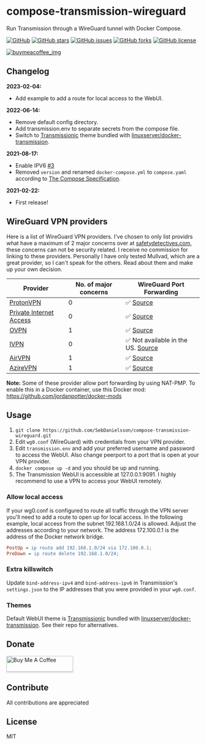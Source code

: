 # compose-transmission-wireguard

Run Transmission through a WireGuard tunnel with Docker Compose.

[![GitHub](https://img.shields.io/badge/github-blue?style=flat&color=grey&logo=GitHub)](https://github.com/SebDanielsson/compose-transmission-wireguard)
[![GitHub stars](https://img.shields.io/github/stars/SebDanielsson/compose-transmission-wireguard?style=flat&color=blue&logo=github)](https://github.com/SebDanielsson/compose-transmission-wireguard/stargazers)
[![GitHub issues](https://img.shields.io/github/issues/SebDanielsson/compose-transmission-wireguard?style=flat&color=blue&logo=github)](https://github.com/SebDanielsson/compose-transmission-wireguard/issues)
[![GitHub forks](https://img.shields.io/github/forks/SebDanielsson/compose-transmission-wireguard?style=flat&color=blue&logo=github)](https://github.com/SebDanielsson/compose-transmission-wireguard/network)
[![GitHub license](https://img.shields.io/github/license/SebDanielsson/compose-transmission-wireguard?style=flat&color=blue&logo=github)](https://github.com/SebDanielsson/compose-transmission-wireguard/blob/main/LICENSE)

[![buymeacoffee_img]][buymeacoffee_url]

[buymeacoffee_img]: https://img.shields.io/badge/donate-BuyMeACoffee-ffdd00?logo=buymeacoffee&style=flat
[buymeacoffee_url]: https://buymeacoffee.com/danielsson

## Changelog

**2023-02-04:**

* Add example to add a route for local access to the WebUI.

**2022-06-14:**

* Remove default config directory.
* Add transmission.env to separate secrets from the compose file.
* Switch to [Transmissionic](https://github.com/6c65726f79/Transmissionic) theme bundled with [linuxserver/docker-transmission](https://github.com/linuxserver/docker-transmission).

**2021-08-17:**

* Enable IPV6 [#3](https://github.com/SebDanielsson/compose-transmission-wireguard/pull/3)
* Removed `version` and renamed `docker-compose.yml` to `compose.yaml` according to [The Compose Specification](https://github.com/compose-spec/compose-spec/blob/master/spec.md#compose-file).

**2021-02-22:**

* First release!

## WireGuard VPN providers

Here is a list of WireGuard VPN providers. I've chosen to only list providrs what have a maximum of 2 major concerns over at [safetydetectives.com](http://safetydetectives.com/best-vpns/#simple), these concerns can not be security related. I receive no commission for linking to these providers. Personally I have only tested Mullvad, which are a great provider, so I can't speak for the others. Read about them and make up your own decision.

| Provider                            | No. of major concerns | WireGuard Port Forwarding |
| ----------------------------------- | --------------------- | ------------------------- |
| [ProtonVPN](https://protonvpn.com)  | 0                     | ✅ [Source](https://protonvpn.com/support/port-forwarding-manual-setup/) |
| [Private Internet Access](https://www.privateinternetaccess.com) | 0 | ✅ [Source](https://www.privateinternetaccess.com/helpdesk/kb/articles/manual-connection-and-port-forwarding-scripts) |
| [OVPN](https://ovpn.com)             | 1                     | ✅ [Source](https://www.ovpn.com/en/blog/vidarebefordra-portar-i-ovpn) |
| [IVPN](https://ivpn.net)             | 0                     | ✅ Not available in the US. [Source](https://www.ivpn.net/knowledgebase/general/how-do-i-activate-port-forwarding/) |
| [AirVPN]([https://azirevpn.com](https://airvpn.org))     | 1                     | ✅ [Source](https://www.reddit.com/r/VPNTorrents/comments/s9f36q/list_of_vpns_that_allow_portforwarding_2022/) |
| [AzireVPN](https://azirevpn.com)     | 1                     | ✅ [Source](https://www.reddit.com/r/VPNTorrents/comments/s9f36q/list_of_vpns_that_allow_portforwarding_2022/) |

**Note:** Some of these provider allow port forwarding by using NAT-PMP. To enable this in a Docker container, use this Docker mod:
https://github.com/jordanpotter/docker-mods

## Usage

1. `git clone https://github.com/SebDanielsson/compose-transmission-wireguard.git`
2. Edit `wg0.conf` (WireGuard) with credentials from your VPN provider.
3. Edit `transmission.env` and add your preferred username and password to access the WebUI. Also change  peerport to a port that is open at your VPN provider.
4. `docker compose up -d` and you should be up and running.
5. The Transmission WebUI is accessible at 127.0.0.1:9091. I highly recommend to use a VPN to access your WebUI remotely.

### Allow local access

If your wg0.conf is configured to route all traffic through the VPN server you'll need to add a route to open up for local access. In the following example, local access from the subnet 192.168.1.0/24 is allowed. Adjust the addresses according to your network. The address 172.100.0.1 is the address of the Docker network bridge.

```ini
PostUp = ip route add 192.168.1.0/24 via 172.100.0.1;
PreDown = ip route delete 192.168.1.0/24;
```

### Extra killswitch

Update `bind-address-ipv4` and `bind-address-ipv6` in Transmission's `settings.json` to the IP addresses that you were provided in your 
`wg0.conf`.

### Themes

Default WebUI theme is [Transmissionic](https://github.com/6c65726f79/Transmissionic) bundled with [linuxserver/docker-transmission](https://github.com/linuxserver/docker-transmission). See their repo for alternatives.

## Donate

<a href="https://buymeacoffee.com/danielsson" target="_blank"><img src="https://www.buymeacoffee.com/assets/img/custom_images/white_img.png" alt="Buy Me A Coffee" style="height: 41px !important;width: 174px !important;box-shadow: 0px 3px 2px 0px rgba(190, 190, 190, 0.5) !important;-webkit-box-shadow: 0px 3px 2px 0px rgba(190, 190, 190, 0.5) !important;" ></a>

## Contribute

All contributions are appreciated

## License

MIT

